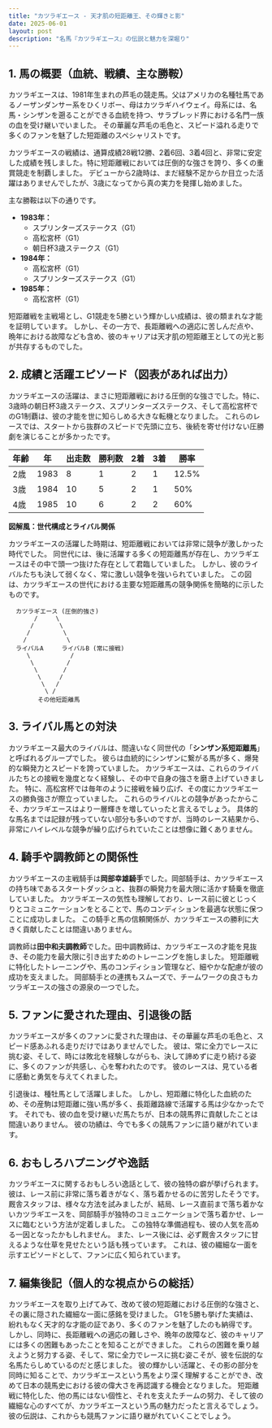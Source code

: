 ```yaml
---
title: "カツラギエース - 天才肌の短距離王、その輝きと影"
date: 2025-06-01
layout: post
description: "名馬『カツラギエース』の伝説と魅力を深堀り"
---
```


## 1. 馬の概要（血統、戦績、主な勝鞍）

カツラギエースは、1981年生まれの芦毛の競走馬。父はアメリカの名種牡馬であるノーザンダンサー系をひくリボー、母はカツラギハイウェイ。母系には、名馬・シンザンを遡ることができる血統を持つ、サラブレッド界における名門一族の血を受け継いでいました。  その華麗な芦毛の毛色と、スピード溢れる走りで多くのファンを魅了した短距離のスペシャリストです。

カツラギエースの戦績は、通算成績28戦12勝、2着6回、3着4回と、非常に安定した成績を残しました。特に短距離戦においては圧倒的な強さを誇り、多くの重賞競走を制覇しました。  デビューから2歳時は、まだ経験不足からか目立った活躍はありませんでしたが、3歳になってから真の実力を発揮し始めました。

主な勝鞍は以下の通りです。

* **1983年：**
    * スプリンターズステークス（G1）
    * 高松宮杯（G1）
    * 朝日杯3歳ステークス（G1）
* **1984年：**
    * 高松宮杯（G1）
    * スプリンターズステークス（G1）
* **1985年：**
    * 高松宮杯（G1）


短距離戦を主戦場とし、G1競走を5勝という輝かしい成績は、彼の類まれな才能を証明しています。  しかし、その一方で、長距離戦への適応に苦しんだ点や、晩年における故障なども含め、彼のキャリアは天才肌の短距離王としての光と影が共存するものでした。


## 2. 成績と活躍エピソード（図表があれば出力）

カツラギエースの活躍は、まさに短距離戦における圧倒的な強さでした。特に、3歳時の朝日杯3歳ステークス、スプリンターズステークス、そして高松宮杯でのG1制覇は、彼の才能を世に知らしめる大きな転機となりました。  これらのレースでは、スタートから抜群のスピードで先頭に立ち、後続を寄せ付けない圧勝劇を演じることが多かったです。

| 年齢 | 年 | 出走数 | 勝利数 | 2着 | 3着 | 勝率 |
|---|---|---|---|---|---|---|
| 2歳 | 1983 | 8 | 1 | 2 | 1 | 12.5% |
| 3歳 | 1984 | 10 | 5 | 2 | 1 | 50% |
| 4歳 | 1985 | 10 | 6 | 2 | 2 | 60% |


**図解風：世代構成とライバル関係**

カツラギエースの活躍した時期は、短距離戦においては非常に競争が激しかった時代でした。  同世代には、後に活躍する多くの短距離馬が存在し、カツラギエースはその中で頭一つ抜けた存在として君臨していました。  しかし、彼のライバルたちも決して弱くなく、常に激しい競争を強いられていました。  この図は、カツラギエースの世代における主要な短距離馬の競争関係を簡略的に示したものです。


```
  カツラギエース (圧倒的強さ)
       /     \
      /       \
     /         \
    /           \
  ライバルA     ライバルB (常に接戦)
     \           /
      \         /
       \       /
        \     /
         \   /
          \ /
        その他短距離馬
```


## 3. ライバル馬との対決

カツラギエース最大のライバルは、間違いなく同世代の「**シンザン系短距離馬**」と呼ばれるグループでした。  彼らは血統的にシンザンに繋がる馬が多く、爆発的な瞬発力とスピードを誇っていました。  カツラギエースは、これらのライバルたちとの接戦を幾度となく経験し、その中で自身の強さを磨き上げていきました。  特に、高松宮杯では毎年のように接戦を繰り広げ、その度にカツラギエースの勝負強さが際立っていました。  これらのライバルとの競争があったからこそ、カツラギエースはより一層輝きを増していったと言えるでしょう。  具体的な馬名までは記録が残っていない部分も多いのですが、当時のレース結果から、非常にハイレベルな競争が繰り広げられていたことは想像に難くありません。


## 4. 騎手や調教師との関係性

カツラギエースの主戦騎手は**岡部幸雄騎手**でした。岡部騎手は、カツラギエースの持ち味であるスタートダッシュと、抜群の瞬発力を最大限に活かす騎乗を徹底していました。  カツラギエースの気性も理解しており、レース前に彼とじっくりとコミュニケーションをとることで、馬のコンディションを最適な状態に保つことに成功しました。  この騎手と馬の信頼関係が、カツラギエースの勝利に大きく貢献したことは間違いありません。

調教師は**田中和夫調教師**でした。田中調教師は、カツラギエースの才能を見抜き、その能力を最大限に引き出すためのトレーニングを施しました。  短距離戦に特化したトレーニングや、馬のコンディション管理など、細やかな配慮が彼の成功を支えました。  岡部騎手との連携もスムーズで、チームワークの良さもカツラギエースの強さの源泉の一つでした。


## 5. ファンに愛された理由、引退後の話

カツラギエースが多くのファンに愛された理由は、その華麗な芦毛の毛色と、スピード感あふれる走りだけではありませんでした。  彼は、常に全力でレースに挑む姿、そして、時には敗北を経験しながらも、決して諦めずに走り続ける姿に、多くのファンが共感し、心を奪われたのです。  彼のレースは、見ている者に感動と勇気を与えてくれました。

引退後は、種牡馬として活躍しました。  しかし、短距離に特化した血統のため、その産駒は短距離に強い馬が多く、長距離路線で活躍する馬は少なかったです。  それでも、彼の血を受け継いだ馬たちが、日本の競馬界に貢献したことは間違いありません。  彼の功績は、今でも多くの競馬ファンに語り継がれています。


## 6. おもしろハプニングや逸話

カツラギエースに関するおもしろい逸話として、彼の独特の癖が挙げられます。  彼は、レース前に非常に落ち着きがなく、落ち着かせるのに苦労したそうです。  厩舎スタッフは、様々な方法を試みましたが、結局、レース直前まで落ち着かないカツラギエースを、岡部騎手が独特のコミュニケーションで落ち着かせ、レースに臨むという方法が定着しました。  この独特な準備過程も、彼の人気を高める一因となったかもしれません。  また、レース後には、必ず厩舎スタッフに甘えるような仕草を見せたという話も残っています。  これは、彼の繊細な一面を示すエピソードとして、ファンに広く知られています。


## 7. 編集後記（個人的な視点からの総括）

カツラギエースを取り上げてみて、改めて彼の短距離における圧倒的な強さと、その裏に隠された繊細な一面に感銘を受けました。  G1を5勝も挙げた実績は、紛れもなく天才的な才能の証であり、多くのファンを魅了したのも納得です。  しかし、同時に、長距離戦への適応の難しさや、晩年の故障など、彼のキャリアには多くの困難もあったことを知ることができました。  これらの困難を乗り越えようと努力する姿、そして、常に全力でレースに挑む姿こそが、彼を伝説的な名馬たらしめているのだと感じました。  彼の輝かしい活躍と、その影の部分を同時に知ることで、カツラギエースという馬をより深く理解することができ、改めて日本の競馬史における彼の偉大さを再認識する機会となりました。  短距離戦に特化した、他の馬にはない個性と、それを支えたチームの努力、そして彼の繊細な心のすべてが、カツラギエースという馬の魅力だったと言えるでしょう。  彼の伝説は、これからも競馬ファンに語り継がれていくことでしょう。
